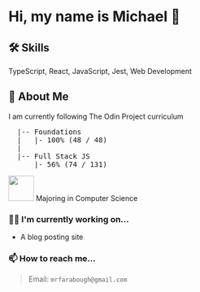 
# Hi, my name is Michael 👋

## 🛠 Skills
TypeScript, React, JavaScript, Jest, Web Development

## 🚀 About Me

I am currently following The Odin Project curriculum
<pre>
  |-- Foundations
  |   |- 100% (48 / 48)
  |
  |-- Full Stack JS
      |- 56% (74 / 131)
</pre>
<img src="https://bloximages.chicago2.vip.townnews.com/normantranscript.com/content/tncms/assets/v3/editorial/c/78/c78fcb18-4177-11e7-987f-9b16e41ba9be/59272222e5100.image.jpg?resize=1200%2C900" width="50px" /> Majoring in Computer Science

### 👩‍💻 I'm currently working on...

- A blog posting site

### 📫 How to reach me...

> Email: `mrfarabough@gmail.com`
